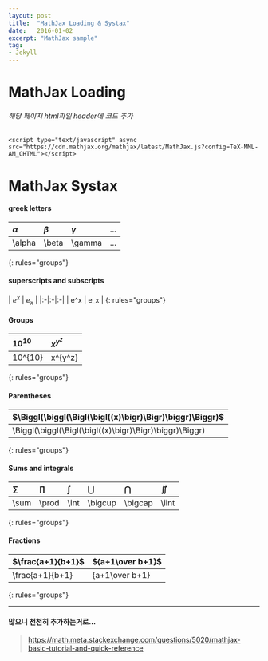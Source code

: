 ```yaml
---
layout: post
title:  "MathJax Loading & Systax"
date:   2016-01-02
excerpt: "MathJax sample"
tag:
- Jekyll
---
```



# MathJax Loading
###### 해당 페이지 html파일 header에 코드 추가
    <script type="text/javascript" async
    src="https://cdn.mathjax.org/mathjax/latest/MathJax.js?config=TeX-MML-AM_CHTML"></script>

# MathJax Systax

#### greek letters

| $\alpha$ | $\beta$ | $\gamma$ |...|
|:-|:-|:-|:-|
| \alpha   | \beta | \gamma |...|
{: rules="groups"}

#### superscripts and subscripts

| $e^x$ | $e_x$ |
|:-|:-|:-|
| e^x   | e_x   |
{: rules="groups"}

#### Groups

| $10^{10}$ | $x^{y^z}$ |
|:-|:-|
| 10^{10}   | x^{y^z}   |
{: rules="groups"}

#### Parentheses

| $\Biggl(\biggl(\Bigl(\bigl((x)\bigr)\Bigr)\biggr)\Biggr)$ |
|:-|
| \Biggl(\biggl(\Bigl(\bigl((x)\bigr)\Bigr)\biggr)\Biggr)   |
{: rules="groups"}

#### Sums and integrals

| $\sum$ | $\prod$ |$\int$|$\bigcup$|$\bigcap$|$\iint$|
|:-|:-|:-|:-|:-|:-|
| \sum   | \prod   |\int|\bigcup|\bigcap|\iint|
{: rules="groups"}

#### Fractions

| $\frac{a+1}{b+1}$ | ${a+1\over b+1}$ |
|:-|:-|
| \frac{a+1}{b+1}   | {a+1\over b+1}   |
{: rules="groups"}

---
#### 많으니 천천히 추가하는거로...
> https://math.meta.stackexchange.com/questions/5020/mathjax-basic-tutorial-and-quick-reference
